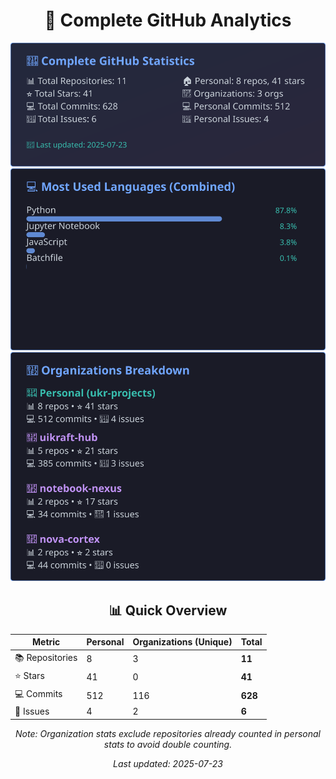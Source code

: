 <!-- GitHub Stats - Auto Generated -->
<div align="center">

# 🚀 Complete GitHub Analytics

![GitHub Stats](./assets/github-stats.svg)
![Languages](./assets/languages.svg)
![Organizations](./assets/organizations.svg)

## 📊 Quick Overview

| Metric | Personal | Organizations (Unique) | **Total** |
|--------|----------|------------------------|-----------|
| 📚 Repositories | 8 | 3 | **11** |
| ⭐ Stars | 41 | 0 | **41** |
| 💻 Commits | 512 | 116 | **628** |
| 🐛 Issues | 4 | 2 | **6** |

*Note: Organization stats exclude repositories already counted in personal stats to avoid double counting.*

*Last updated: 2025-07-23*

</div>
<!-- End GitHub Stats -->
